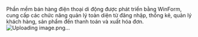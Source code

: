 Phần mềm bán hàng điện thoại di động được phát triển bằng WinForm, cung cấp các chức năng quản lý toàn diện từ đăng nhập, thống kê, quản lý khách hàng, sản phẩm đến thanh toán và xuất hóa đơn.
![Uploading image.png…]()

